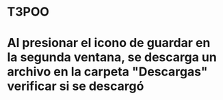 # T3POO
# Al presionar el icono de guardar en la segunda ventana, se descarga un archivo en la carpeta "Descargas" verificar si se descargó 